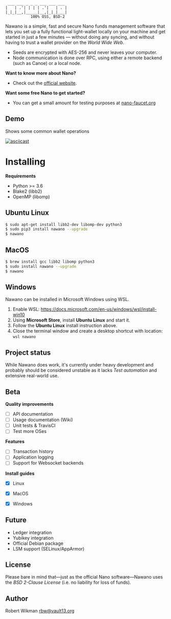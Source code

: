  ```                  
  ___ ___ _ _ _ ___ ___ ___ 
 |   | .'| | | | .'|   | . |
 |_|_|__,|_____|__,|_|_|___|
            100% OSS, BSD-2
```

Nawano is a simple, fast and secure Nano funds management software that lets you set up a fully functional light-wallet locally on your machine and get started in just a few minutes — without doing any syncing, and without having to trust a wallet provider on the *World Wide Web*.

- Seeds are encrypted with AES-256 and never leaves your computer.
- Node communication is done over RPC, using either a remote backend (such as Canoe) or a local node.

**Want to know more about Nano?** 

- Check out the [official website](https://nano.org/en/about).

**Want some free Nano to get started?**
 
- You can get a small amount for testing purposes at [nano-faucet.org](https://nano-faucet.org)


Demo
----

Shows some common wallet operations

[![asciicast](https://asciinema.org/a/HevbcFFyi2OT7KJ6kpLyVbqJo.png)](https://asciinema.org/a/HevbcFFyi2OT7KJ6kpLyVbqJo)


Installing
=======

**Requirements**
- Python >= 3.6
- Blake2 (libb2)
- OpenMP (libomp)

Ubuntu Linux
--------
```bash
$ sudo apt-get install libb2-dev libomp-dev python3
$ sudo pip3 install nawano --upgrade
$ nawano
```

MacOS
-----
```bash
$ brew install gcc libb2 libomp python3
$ sudo install nawano --upgrade
$ nawano
```

Windows
-------
Nawano can be installed in Microsoft Windows using WSL.

1. Enable WSL: https://docs.microsoft.com/en-us/windows/wsl/install-win10 
2. Using **Microsoft Store**, install **Ubuntu Linux** and start it.
3. Follow the **Ubuntu Linux** install instruction above.
4. Close the terminal window and create a desktop shortcut with location: ```wsl nawano```


Project status
--------------

While Nawano does work, it's currently under heavy development and probably should be considered unstable as it lacks *Test automation* and extensive real-world use.


Beta
----

**Quality improvements**
- [ ] API documentation
- [ ] Usage documentation (Wiki)
- [ ] Unit tests & TravisCI
- [ ] Test more OSes

**Features**
- [ ] Transaction history
- [ ] Application logging
- [ ] Support for Websocket backends

**Install guides**
- [X] Linux
- [X] MacOS
- [X] Windows


Future
------
- Ledger integration
- Yubikey integration
- Official Debian package
- LSM support (SELinux/AppArmor)


License
-------
Please bare in mind that—just as the official Nano software—Nawano uses the *BSD 2-Clause License* (i.e. no liability for loss of funds).

Author
------
Robert Wikman <rbw@vault13.org>
